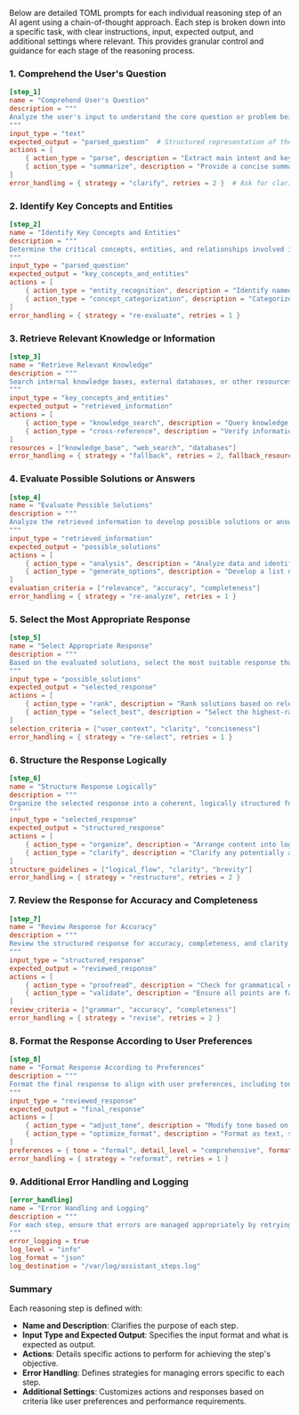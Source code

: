 Below are detailed TOML prompts for each individual reasoning step of an AI agent using a chain-of-thought approach. Each step is broken down into a specific task, with clear instructions, input, expected output, and additional settings where relevant. This provides granular control and guidance for each stage of the reasoning process.

### **1. Comprehend the User's Question**

```toml
[step_1]
name = "Comprehend User's Question"
description = """
Analyze the user's input to understand the core question or problem being asked. Identify the primary intent, keywords, and relevant entities mentioned.
"""
input_type = "text"
expected_output = "parsed_question"  # Structured representation of the question.
actions = [
    { action_type = "parse", description = "Extract main intent and key elements." },
    { action_type = "summarize", description = "Provide a concise summary of the user's question." }
]
error_handling = { strategy = "clarify", retries = 2 }  # Ask for clarification if input is unclear.
```

### **2. Identify Key Concepts and Entities**

```toml
[step_2]
name = "Identify Key Concepts and Entities"
description = """
Determine the critical concepts, entities, and relationships involved in the question. This may include recognizing named entities, understanding domain-specific terms, and categorizing them appropriately.
"""
input_type = "parsed_question"
expected_output = "key_concepts_and_entities"
actions = [
    { action_type = "entity_recognition", description = "Identify named entities like people, places, dates." },
    { action_type = "concept_categorization", description = "Categorize concepts based on domain knowledge." }
]
error_handling = { strategy = "re-evaluate", retries = 1 }
```

### **3. Retrieve Relevant Knowledge or Information**

```toml
[step_3]
name = "Retrieve Relevant Knowledge"
description = """
Search internal knowledge bases, external databases, or other resources to gather relevant information that addresses the identified concepts and entities.
"""
input_type = "key_concepts_and_entities"
expected_output = "retrieved_information"
actions = [
    { action_type = "knowledge_search", description = "Query knowledge base for related information." },
    { action_type = "cross-reference", description = "Verify information by cross-referencing multiple sources." }
]
resources = ["knowledge_base", "web_search", "databases"]
error_handling = { strategy = "fallback", retries = 2, fallback_resource = "web_search" }
```

### **4. Evaluate Possible Solutions or Answers**

```toml
[step_4]
name = "Evaluate Possible Solutions"
description = """
Analyze the retrieved information to develop possible solutions or answers to the user's question. Consider multiple perspectives and potential interpretations.
"""
input_type = "retrieved_information"
expected_output = "possible_solutions"
actions = [
    { action_type = "analysis", description = "Analyze data and identify key insights." },
    { action_type = "generate_options", description = "Develop a list of possible solutions or responses." }
]
evaluation_criteria = ["relevance", "accuracy", "completeness"]
error_handling = { strategy = "re-analyze", retries = 1 }
```

### **5. Select the Most Appropriate Response**

```toml
[step_5]
name = "Select Appropriate Response"
description = """
Based on the evaluated solutions, select the most suitable response that addresses the user's needs effectively. Ensure the choice is relevant, accurate, and concise.
"""
input_type = "possible_solutions"
expected_output = "selected_response"
actions = [
    { action_type = "rank", description = "Rank solutions based on relevance and accuracy." },
    { action_type = "select_best", description = "Select the highest-ranking solution." }
]
selection_criteria = ["user_context", "clarity", "conciseness"]
error_handling = { strategy = "re-select", retries = 1 }
```

### **6. Structure the Response Logically**

```toml
[step_6]
name = "Structure Response Logically"
description = """
Organize the selected response into a coherent, logically structured format. Ensure the flow is natural and easy to understand.
"""
input_type = "selected_response"
expected_output = "structured_response"
actions = [
    { action_type = "organize", description = "Arrange content into logical sections (introduction, body, conclusion)." },
    { action_type = "clarify", description = "Clarify any potentially ambiguous points." }
]
structure_guidelines = ["logical_flow", "clarity", "brevity"]
error_handling = { strategy = "restructure", retries = 2 }
```

### **7. Review the Response for Accuracy and Completeness**

```toml
[step_7]
name = "Review Response for Accuracy"
description = """
Review the structured response for accuracy, completeness, and clarity. Ensure all key points are covered and there are no errors or ambiguities.
"""
input_type = "structured_response"
expected_output = "reviewed_response"
actions = [
    { action_type = "proofread", description = "Check for grammatical errors and inaccuracies." },
    { action_type = "validate", description = "Ensure all points are factually correct and fully covered." }
]
review_criteria = ["grammar", "accuracy", "completeness"]
error_handling = { strategy = "revise", retries = 2 }
```

### **8. Format the Response According to User Preferences**

```toml
[step_8]
name = "Format Response According to Preferences"
description = """
Format the final response to align with user preferences, including tone, detail level, and style. Ensure it meets the user's specific needs and context.
"""
input_type = "reviewed_response"
expected_output = "final_response"
actions = [
    { action_type = "adjust_tone", description = "Modify tone based on user preferences (e.g., formal, informal)." },
    { action_type = "optimize_format", description = "Format as text, summary, bullet points, or chart as needed." }
]
preferences = { tone = "formal", detail_level = "comprehensive", format = "text" }
error_handling = { strategy = "reformat", retries = 1 }
```

### **9. Additional Error Handling and Logging**

```toml
[error_handling]
name = "Error Handling and Logging"
description = """
For each step, ensure that errors are managed appropriately by retrying, seeking clarification, or falling back to simpler methods. Log errors for analysis and improvement.
"""
error_logging = true
log_level = "info"
log_format = "json"
log_destination = "/var/log/assistant_steps.log"
```

### **Summary**

Each reasoning step is defined with:
- **Name and Description**: Clarifies the purpose of each step.
- **Input Type and Expected Output**: Specifies the input format and what is expected as output.
- **Actions**: Details specific actions to perform for achieving the step's objective.
- **Error Handling**: Defines strategies for managing errors specific to each step.
- **Additional Settings**: Customizes actions and responses based on criteria like user preferences and performance requirements.
